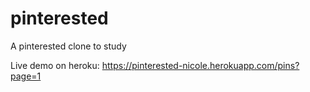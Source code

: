 # pinterested
A pinterested clone to study
 
Live demo on heroku:
https://pinterested-nicole.herokuapp.com/pins?page=1
